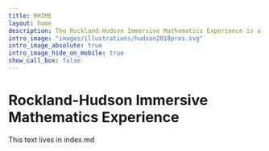 ```yaml
---
title: RHIME
layout: home
description: The Rockland-Hudson Immersive Mathematics Experience is a mathematics enrichment program.
intro_image: "images/illustrations/hudson2018pres.svg"
intro_image_absolute: true
intro_image_hide_on_mobile: true
show_call_box: false
---
```


# Rockland-Hudson Immersive Mathematics Experience

This text lives in index.md
